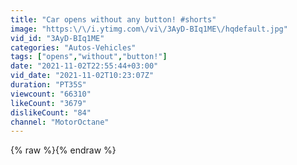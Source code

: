 ```yaml
---
title: "Car opens without any button! #shorts"
image: "https:\/\/i.ytimg.com\/vi\/3AyD-BIq1ME\/hqdefault.jpg"
vid_id: "3AyD-BIq1ME"
categories: "Autos-Vehicles"
tags: ["opens","without","button!"]
date: "2021-11-02T22:55:44+03:00"
vid_date: "2021-11-02T10:23:07Z"
duration: "PT35S"
viewcount: "66310"
likeCount: "3679"
dislikeCount: "84"
channel: "MotorOctane"
---
```

{% raw %}{% endraw %}

